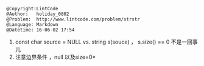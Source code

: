 ```
@Copyright:LintCode
@Author:   holiday_0802
@Problem:  http://www.lintcode.com/problem/strstr
@Language: Markdown
@Datetime: 16-06-02 17:54
```

1. const char source = NULL vs. string s(souce) ， s.size() == 0 不是一回事儿
2. 注意边界条件 ，null 以及size=0*
